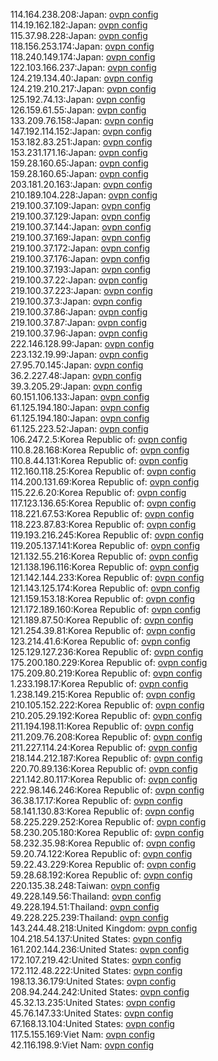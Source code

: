 114.164.238.208:Japan: [ovpn config](vpn/114_164_238_208.ovpn)  
114.19.162.182:Japan: [ovpn config](vpn/114_19_162_182.ovpn)  
115.37.98.228:Japan: [ovpn config](vpn/115_37_98_228.ovpn)  
118.156.253.174:Japan: [ovpn config](vpn/118_156_253_174.ovpn)  
118.240.149.174:Japan: [ovpn config](vpn/118_240_149_174.ovpn)  
122.103.166.237:Japan: [ovpn config](vpn/122_103_166_237.ovpn)  
124.219.134.40:Japan: [ovpn config](vpn/124_219_134_40.ovpn)  
124.219.210.217:Japan: [ovpn config](vpn/124_219_210_217.ovpn)  
125.192.74.13:Japan: [ovpn config](vpn/125_192_74_13.ovpn)  
126.159.61.55:Japan: [ovpn config](vpn/126_159_61_55.ovpn)  
133.209.76.158:Japan: [ovpn config](vpn/133_209_76_158.ovpn)  
147.192.114.152:Japan: [ovpn config](vpn/147_192_114_152.ovpn)  
153.182.83.251:Japan: [ovpn config](vpn/153_182_83_251.ovpn)  
153.231.171.16:Japan: [ovpn config](vpn/153_231_171_16.ovpn)  
159.28.160.65:Japan: [ovpn config](vpn/159_28_160_65.ovpn)  
159.28.160.65:Japan: [ovpn config](vpn/159_28_160_65.ovpn)  
203.181.20.163:Japan: [ovpn config](vpn/203_181_20_163.ovpn)  
210.189.104.228:Japan: [ovpn config](vpn/210_189_104_228.ovpn)  
219.100.37.109:Japan: [ovpn config](vpn/219_100_37_109.ovpn)  
219.100.37.129:Japan: [ovpn config](vpn/219_100_37_129.ovpn)  
219.100.37.144:Japan: [ovpn config](vpn/219_100_37_144.ovpn)  
219.100.37.169:Japan: [ovpn config](vpn/219_100_37_169.ovpn)  
219.100.37.172:Japan: [ovpn config](vpn/219_100_37_172.ovpn)  
219.100.37.176:Japan: [ovpn config](vpn/219_100_37_176.ovpn)  
219.100.37.193:Japan: [ovpn config](vpn/219_100_37_193.ovpn)  
219.100.37.22:Japan: [ovpn config](vpn/219_100_37_22.ovpn)  
219.100.37.223:Japan: [ovpn config](vpn/219_100_37_223.ovpn)  
219.100.37.3:Japan: [ovpn config](vpn/219_100_37_3.ovpn)  
219.100.37.86:Japan: [ovpn config](vpn/219_100_37_86.ovpn)  
219.100.37.87:Japan: [ovpn config](vpn/219_100_37_87.ovpn)  
219.100.37.96:Japan: [ovpn config](vpn/219_100_37_96.ovpn)  
222.146.128.99:Japan: [ovpn config](vpn/222_146_128_99.ovpn)  
223.132.19.99:Japan: [ovpn config](vpn/223_132_19_99.ovpn)  
27.95.70.145:Japan: [ovpn config](vpn/27_95_70_145.ovpn)  
36.2.227.48:Japan: [ovpn config](vpn/36_2_227_48.ovpn)  
39.3.205.29:Japan: [ovpn config](vpn/39_3_205_29.ovpn)  
60.151.106.133:Japan: [ovpn config](vpn/60_151_106_133.ovpn)  
61.125.194.180:Japan: [ovpn config](vpn/61_125_194_180.ovpn)  
61.125.194.180:Japan: [ovpn config](vpn/61_125_194_180.ovpn)  
61.125.223.52:Japan: [ovpn config](vpn/61_125_223_52.ovpn)  
106.247.2.5:Korea Republic of: [ovpn config](vpn/106_247_2_5.ovpn)  
110.8.28.168:Korea Republic of: [ovpn config](vpn/110_8_28_168.ovpn)  
110.8.44.131:Korea Republic of: [ovpn config](vpn/110_8_44_131.ovpn)  
112.160.118.25:Korea Republic of: [ovpn config](vpn/112_160_118_25.ovpn)  
114.200.131.69:Korea Republic of: [ovpn config](vpn/114_200_131_69.ovpn)  
115.22.6.20:Korea Republic of: [ovpn config](vpn/115_22_6_20.ovpn)  
117.123.136.65:Korea Republic of: [ovpn config](vpn/117_123_136_65.ovpn)  
118.221.67.53:Korea Republic of: [ovpn config](vpn/118_221_67_53.ovpn)  
118.223.87.83:Korea Republic of: [ovpn config](vpn/118_223_87_83.ovpn)  
119.193.216.245:Korea Republic of: [ovpn config](vpn/119_193_216_245.ovpn)  
119.205.137.141:Korea Republic of: [ovpn config](vpn/119_205_137_141.ovpn)  
121.132.55.216:Korea Republic of: [ovpn config](vpn/121_132_55_216.ovpn)  
121.138.196.116:Korea Republic of: [ovpn config](vpn/121_138_196_116.ovpn)  
121.142.144.233:Korea Republic of: [ovpn config](vpn/121_142_144_233.ovpn)  
121.143.125.174:Korea Republic of: [ovpn config](vpn/121_143_125_174.ovpn)  
121.159.153.18:Korea Republic of: [ovpn config](vpn/121_159_153_18.ovpn)  
121.172.189.160:Korea Republic of: [ovpn config](vpn/121_172_189_160.ovpn)  
121.189.87.50:Korea Republic of: [ovpn config](vpn/121_189_87_50.ovpn)  
121.254.39.81:Korea Republic of: [ovpn config](vpn/121_254_39_81.ovpn)  
123.214.41.6:Korea Republic of: [ovpn config](vpn/123_214_41_6.ovpn)  
125.129.127.236:Korea Republic of: [ovpn config](vpn/125_129_127_236.ovpn)  
175.200.180.229:Korea Republic of: [ovpn config](vpn/175_200_180_229.ovpn)  
175.209.80.219:Korea Republic of: [ovpn config](vpn/175_209_80_219.ovpn)  
1.233.198.17:Korea Republic of: [ovpn config](vpn/1_233_198_17.ovpn)  
1.238.149.215:Korea Republic of: [ovpn config](vpn/1_238_149_215.ovpn)  
210.105.152.222:Korea Republic of: [ovpn config](vpn/210_105_152_222.ovpn)  
210.205.29.192:Korea Republic of: [ovpn config](vpn/210_205_29_192.ovpn)  
211.194.198.11:Korea Republic of: [ovpn config](vpn/211_194_198_11.ovpn)  
211.209.76.208:Korea Republic of: [ovpn config](vpn/211_209_76_208.ovpn)  
211.227.114.24:Korea Republic of: [ovpn config](vpn/211_227_114_24.ovpn)  
218.144.212.187:Korea Republic of: [ovpn config](vpn/218_144_212_187.ovpn)  
220.70.89.136:Korea Republic of: [ovpn config](vpn/220_70_89_136.ovpn)  
221.142.80.117:Korea Republic of: [ovpn config](vpn/221_142_80_117.ovpn)  
222.98.146.246:Korea Republic of: [ovpn config](vpn/222_98_146_246.ovpn)  
36.38.17.17:Korea Republic of: [ovpn config](vpn/36_38_17_17.ovpn)  
58.141.130.83:Korea Republic of: [ovpn config](vpn/58_141_130_83.ovpn)  
58.225.229.252:Korea Republic of: [ovpn config](vpn/58_225_229_252.ovpn)  
58.230.205.180:Korea Republic of: [ovpn config](vpn/58_230_205_180.ovpn)  
58.232.35.98:Korea Republic of: [ovpn config](vpn/58_232_35_98.ovpn)  
59.20.74.122:Korea Republic of: [ovpn config](vpn/59_20_74_122.ovpn)  
59.22.43.229:Korea Republic of: [ovpn config](vpn/59_22_43_229.ovpn)  
59.28.68.192:Korea Republic of: [ovpn config](vpn/59_28_68_192.ovpn)  
220.135.38.248:Taiwan: [ovpn config](vpn/220_135_38_248.ovpn)  
49.228.149.56:Thailand: [ovpn config](vpn/49_228_149_56.ovpn)  
49.228.194.51:Thailand: [ovpn config](vpn/49_228_194_51.ovpn)  
49.228.225.239:Thailand: [ovpn config](vpn/49_228_225_239.ovpn)  
143.244.48.218:United Kingdom: [ovpn config](vpn/143_244_48_218.ovpn)  
104.218.54.137:United States: [ovpn config](vpn/104_218_54_137.ovpn)  
161.202.144.236:United States: [ovpn config](vpn/161_202_144_236.ovpn)  
172.107.219.42:United States: [ovpn config](vpn/172_107_219_42.ovpn)  
172.112.48.222:United States: [ovpn config](vpn/172_112_48_222.ovpn)  
198.13.36.179:United States: [ovpn config](vpn/198_13_36_179.ovpn)  
208.94.244.242:United States: [ovpn config](vpn/208_94_244_242.ovpn)  
45.32.13.235:United States: [ovpn config](vpn/45_32_13_235.ovpn)  
45.76.147.33:United States: [ovpn config](vpn/45_76_147_33.ovpn)  
67.168.13.104:United States: [ovpn config](vpn/67_168_13_104.ovpn)  
117.5.155.169:Viet Nam: [ovpn config](vpn/117_5_155_169.ovpn)  
42.116.198.9:Viet Nam: [ovpn config](vpn/42_116_198_9.ovpn)  
